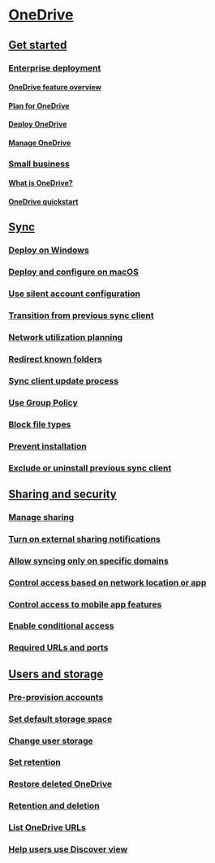 ﻿  

# [OneDrive](onedrive.md)
## [Get started]()
### [Enterprise deployment]()
#### [OneDrive feature overview](onedrive-feature-overview.md)
#### [Plan for OneDrive](plan-onedrive-enterprise.md)
#### [Deploy OneDrive](deploy-onedrive-enterprise.md)
#### [Manage OneDrive](manage-onedrive.md)
### [Small business]()
#### [What is OneDrive?](What-is-OneDrive-Small-Business.md)
#### [OneDrive quickstart](One-Drive-Quickstart-Small-Business.md)
## [Sync](one-drive-sync.md)
### [Deploy on Windows](deploy-on-windows.md)
### [Deploy and configure on macOS](deploy-and-configure-on-macos.md)
### [Use silent account configuration](use-silent-account-configuration.md)
### [Transition from previous sync client](transition-from-previous-sync-client.md)
### [Network utilization planning](network-utilization-planning.md)
### [Redirect known folders](redirect-known-folders.md)
### [Sync client update process](sync-client-update-process.md)
### [Use Group Policy](use-group-policy.md)
### [Block file types](block-file-types.md)
### [Prevent installation](prevent-installation.md)
### [Exclude or uninstall previous sync client](exclude-or-uninstall-previous-sync-client.md)
## [Sharing and security](sharing-and-security.md)
### [Manage sharing](manage-sharing.md)
### [Turn on external sharing notifications](turn-on-external-sharing-notifications.md)
### [Allow syncing only on specific domains](allow-syncing-only-on-specific-domains.md)
### [Control access based on network location or app](control-access-based-on-network-location-or-app.md)
### [Control access to mobile app features](control-access-to-mobile-app-features.md)
### [Enable conditional access](enable-conditional-access.md)
### [Required URLs and ports](required-urls-and-ports.md)
## [Users and storage]()
### [Pre-provision accounts](pre-provision-accounts.md)
### [Set default storage space](set-default-storage-space.md)
### [Change user storage](change-user-storage.md)
### [Set retention](set-retention.md)
### [Restore deleted OneDrive](restore-deleted-onedrive.md)
### [Retention and deletion](retention-and-deletion.md)
### [List OneDrive URLs](list-onedrive-urls.md)
### [Help users use Discover view](help-users-use-discover-view.md)

